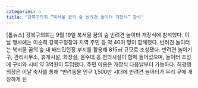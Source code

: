```yaml
---
categories: a
title: "강북구의회 “북서울 꿈의 숲 반려견 놀이터 개장식” 참석"
---
```

[톱뉴스] 강북구의회는 9월 19일 북서울 꿈의 숲 반려견 놀이터 개장식에 참석했다. 이날 행사에는 이순희 강북구청장과 지역 주민 등 약 40여 명이 함께했다. 반려견 놀이터는 북서울 꿈의 숲 내 배드민턴장 부지를 활용해 815㎡ 규모로 조성됐다. 반려견 놀이기구, 관리사무소, 휴게시설, 화장실, 음수대 등 편의시설이 함께 들어섰으며, 놀이터 조성에 구비와 시비 약 3억원이 투입됐다. 주민 이용은 개장식 다음날부터 가능하다. 허광행 의장은 이날 축사를 통해 “반려동물 인구 1,500만 시대에 반려견 놀이터가 우리 구에 개장하게 된